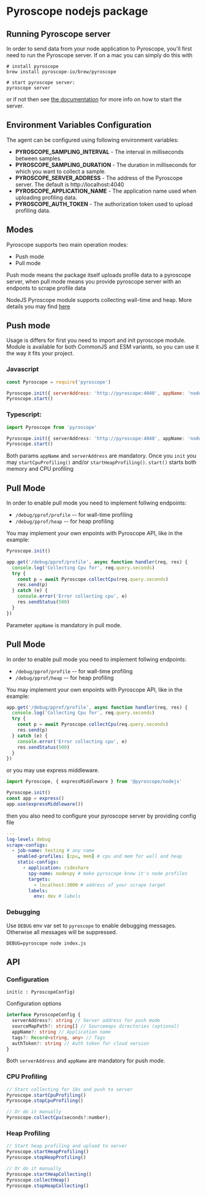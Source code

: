 # Pyroscope nodejs package

## Running Pyroscope server

In order to send data from your node application to Pyroscope, you'll first need to run the Pyroscope server. If on a mac you can simply do this with

```
# install pyroscope
brew install pyroscope-io/brew/pyroscope

# start pyroscope server:
pyroscope server
```

or if not then see [the documentation](https://github.com/pyroscope-io/pyroscope#add-pyroscope-server-locally-in-2-steps) for more info on how to start the server.

## Environment Variables Configuration

The agent can be configured using following environment variables:

- **PYROSCOPE_SAMPLING_INTERVAL** - The interval in milliseconds between samples.
- **PYROSCOPE_SAMPLING_DURATION** - The duration in milliseconds for which you want to collect a sample.
- **PYROSCOPE_SERVER_ADDRESS** - The address of the Pyroscope server. The default is http://localhost:4040
- **PYROSCOPE_APPLICATION_NAME** - The application name used when uploading profiling data.
- **PYROSCOPE_AUTH_TOKEN** - The authorization token used to upload profiling data.

## Modes

Pyroscope supports two main operation modes:

- Push mode
- Pull mode

Push mode means the package itself uploads profile data to a pyroscope server, when pull mode means you provide pyroscope server with an endponts to scrape profile data

NodeJS Pyroscope module supports collecting wall-time and heap. More details you may find [here](https://cloud.google.com/profiler/docs/concepts-profiling)

## Push mode

Usage is differs for first you need to import and init pyroscope module.
Module is available for both CommonJS and ESM variants, so you can use it the way it fits your project.

### Javascript

```javascript
const Pyroscope = require('pyroscope')

Pyroscope.init({ serverAddress: 'http://pyroscope:4040', appName: 'nodejs' })
Pyroscope.start()
```

### Typescript:

```typescript
import Pyroscope from 'pyroscope'

Pyroscope.init({ serverAddress: 'http://pyroscope:4040', appName: 'nodejs' })
Pyroscope.start()
```

Both params `appName` and `serverAddress` are mandatory. Once you `init` you may `startCpuProfiling()` and/or `startHeapProfiling()`. `start()` starts both memory and CPU profiling

## Pull Mode

In order to enable pull mode you need to implement follwing endpoints:

- `/debug/pprof/profile` -- for wall-time profiling
- `/debug/pprof/heap` -- for heap profiling

You may implement your own enpoints with Pyroscope API, like in the example:

```javascript
Pyroscope.init()

app.get('/debug/pprof/profile', async function handler(req, res) {
  console.log('Collecting Cpu for', req.query.seconds)
  try {
    const p = await Pyroscope.collectCpu(req.query.seconds)
    res.send(p)
  } catch (e) {
    console.error('Error collecting cpu', e)
    res.sendStatus(500)
  }
})
```

Parameter `appName` is mandatory in pull mode.

## Pull Mode

In order to enable pull mode you need to implement follwing endpoints:

- `/debug/pprof/profile` -- for wall-time profiling
- `/debug/pprof/heap` -- for heap profiling

You may implement your own enpoints with Pyroscope API, like in the example:

```javascript
app.get('/debug/pprof/profile', async function handler(req, res) {
  console.log('Collecting Cpu for', req.query.seconds)
  try {
    const p = await Pyroscope.collectCpu(req.query.seconds)
    res.send(p)
  } catch (e) {
    console.error('Error collecting cpu', e)
    res.sendStatus(500)
  }
})
```

or you may use express middleware.

```javascript
import Pyroscope, { expressMiddleware } from '@pyroscope/nodejs'

Pyroscope.init()
const app = express()
app.use(expressMiddleware())
```

then you also need to configure your pyroscope server by providing config file

```yaml
---
log-level: debug
scrape-configs:
  - job-name: testing # any name
    enabled-profiles: [cpu, mem] # cpu and mem for wall and heap
    static-configs:
      - application: rideshare
        spy-name: nodespy # make pyroscope know it's node profiles
        targets:
          - localhost:3000 # address of your scrape target
        labels:
          env: dev # labels
```

### Debugging

Use `DEBUG` env var set to `pyroscope` to enable debugging messages. Otherwise all messages will be suppressed.

`DEBUG=pyroscope node index.js`

## API

### Configuration

```
init(c : PyroscopeConfig)

```

Configuration options

```typescript
interface PyroscopeConfig {
  serverAddress?: string // Server address for push mode
  sourceMapPath?: string[] // Sourcemaps directories (optional)
  appName?: string // Application name
  tags?: Record<string, any> // Tags
  authToken?: string // Auth token for cloud version
}
```

Both `serverAddress` and `appName` are mandatory for push mode.

### CPU Profiling

```javascript
// Start collecting for 10s and push to server
Pyroscope.startCpuProfiling()
Pyroscope.stopCpuProfiling()

// Or do it manually
Pyroscope.collectCpu(seconds?:number);
```

### Heap Profiling

```javascript
// Start heap profiling and upload to server
Pyroscope.startHeapProfiling()
Pyroscope.stopHeapProfiling()

// Or do it manually
Pyroscope.startHeapCollecting()
Pyroscope.collectHeap()
Pyroscope.stopHeapCollecting()
```
